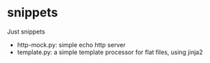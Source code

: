 # snippets

Just snippets

* http-mock.py: simple echo http server
* template.py: a simple template processor for flat files, using jinja2
